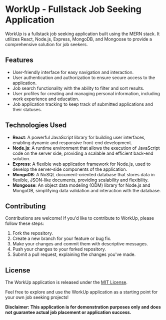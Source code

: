 # WorkUp - Fullstack Job Seeking Application

WorkUp is a fullstack job seeking application built using the MERN stack. It utilizes React, Node.js, Express, MongoDB, and Mongoose to provide a comprehensive solution for job seekers.

## Features

- User-friendly interface for easy navigation and interaction.
- User authentication and authorization to ensure secure access to the application.
- Job search functionality with the ability to filter and sort results.
- User profiles for creating and managing personal information, including work experience and education.
- Job application tracking to keep track of submitted applications and their statuses.


## Technologies Used

- **React**: A powerful JavaScript library for building user interfaces, enabling dynamic and responsive front-end development.
- **Node.js**: A runtime environment that allows the execution of JavaScript code on the server side, providing a scalable and efficient back-end solution.
- **Express**: A flexible web application framework for Node.js, used to develop the server-side components of the application.
- **MongoDB**: A NoSQL document-oriented database that stores data in flexible, JSON-like documents, providing scalability and flexibility.
- **Mongoose**: An object data modeling (ODM) library for Node.js and MongoDB, simplifying data validation and interaction with the database.

## Contributing

Contributions are welcome! If you'd like to contribute to WorkUp, please follow these steps:

1. Fork the repository.
2. Create a new branch for your feature or bug fix.
3. Make your changes and commit them with descriptive messages.
4. Push your changes to your forked repository.
5. Submit a pull request, explaining the changes you've made.

## License

The WorkUp application is released under the [MIT License](LICENSE).

Feel free to explore and use the WorkUp application as a starting point for your own job seeking projects!

**Disclaimer: This application is for demonstration purposes only and does not guarantee actual job placement or application success.**
